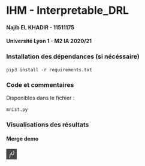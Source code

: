 # IHM - Interpretable_DRL
#### Najib EL KHADIR - 11511175
#### Université Lyon 1 - M2 IA 2020/21

### Installation des dépendances (si nécéssaire)
```
pip3 install -r requirements.txt
```

### Code et commentaires
Disponibles dans le fichier :
```
mnist.py
```

### Visualisations des résultats

#### Merge demo
![mergedemo](images/merge_demo_0.png)
